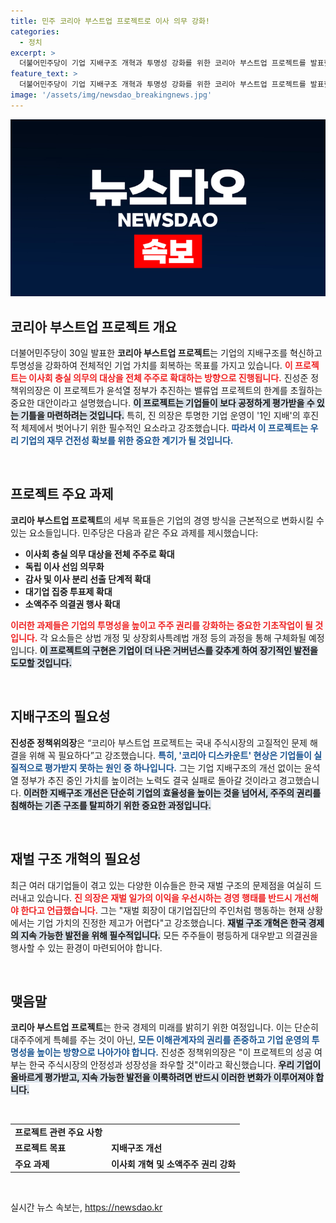 ```yaml
---
title: 민주 코리아 부스트업 프로젝트로 이사 의무 강화!
categories:
  - 정치
excerpt: >
  더불어민주당이 기업 지배구조 개혁과 투명성 강화를 위한 코리아 부스트업 프로젝트를 발표했다. 주주 권리 확대와 투명한 경영을 통해 코리아 디스카운트를 해소하겠다는 이 계획의 실현 가능성에 귀추가 주목된다.
feature_text: >
  더불어민주당이 기업 지배구조 개혁과 투명성 강화를 위한 코리아 부스트업 프로젝트를 발표했다. 주주 권리 확대와 투명한 경영을 통해 코리아 디스카운트를 해소하겠다는 이 계획의 실현 가능성에 귀추가 주목된다.
image: '/assets/img/newsdao_breakingnews.jpg'
---
```


<p><img src="/assets/img/newsdao_breakingnews.jpg" alt="pcversion 속보" /></p>

<h2 data-ke-size="size26">코리아 부스트업 프로젝트 개요</h2>

<p data-ke-size="size16">더불어민주당이 30일 발표한 <b>코리아 부스트업 프로젝트</b>는 기업의 지배구조를 혁신하고 투명성을 강화하여 전체적인 기업 가치를 회복하는 목표를 가지고 있습니다. <b><span style="color: #ee2323;">이 프로젝트는 이사회 충실 의무의 대상을 전체 주주로 확대하는 방향으로 진행됩니다.</span></b> 진성준 정책위의장은 이 프로젝트가 윤석열 정부가 추진하는 밸류업 프로젝트의 한계를 초월하는 중요한 대안이라고 설명했습니다. <b><span style="background-color: #21538527;">이 프로젝트는 기업들이 보다 공정하게 평가받을 수 있는 기틀을 마련하려는 것입니다.</span></b> 특히, 진 의장은 투명한 기업 운영이 '1인 지배'의 후진적 체제에서 벗어나기 위한 필수적인 요소라고 강조했습니다. <b><span style="color: #1a5490;">따라서 이 프로젝트는 우리 기업의 재무 건전성 확보를 위한 중요한 계기가 될 것입니다.</span></b></p>

<p data-ke-size="size16">&nbsp;</p>

<h2 data-ke-size="size26">프로젝트 주요 과제</h2>

<p data-ke-size="size16"><b>코리아 부스트업 프로젝트</b>의 세부 목표들은 기업의 경영 방식을 근본적으로 변화시킬 수 있는 요소들입니다. 민주당은 다음과 같은 주요 과제를 제시했습니다: <ul> <li><b>이사회 충실 의무 대상을 전체 주주로 확대</b></li> <li><b>독립 이사 선임 의무화</b></li> <li><b>감사 및 이사 분리 선출 단계적 확대</b></li> <li><b>대기업 집중 투표제 확대</b></li> <li><b>소액주주 의결권 행사 확대</b></li> </ul><b><span style="color: #ee2323;">이러한 과제들은 기업의 투명성을 높이고 주주 권리를 강화하는 중요한 기초작업이 될 것입니다.</span></b> 각 요소들은 상법 개정 및 상장회사특례법 개정 등의 과정을 통해 구체화될 예정입니다. <b><span style="background-color: #21538527;">이 프로젝트의 구현은 기업이 더 나은 거버넌스를 갖추게 하여 장기적인 발전을 도모할 것입니다.</span></b></p>

<p data-ke-size="size16">&nbsp;</p>

<h2 data-ke-size="size26">지배구조의 필요성</h2>

<p data-ke-size="size16"><b>진성준 정책위의장</b>은 “코리아 부스트업 프로젝트는 국내 주식시장의 고질적인 문제 해결을 위해 꼭 필요하다”고 강조했습니다. <b><span style="color: #1a5490;">특히, '코리아 디스카운트' 현상은 기업들이 실질적으로 평가받지 못하는 원인 중 하나입니다.</span></b> 그는 기업 지배구조의 개선 없이는 윤석열 정부가 추진 중인 가치를 높이려는 노력도 결국 실패로 돌아갈 것이라고 경고했습니다. <b><span style="background-color: #21538527;">이러한 지배구조 개선은 단순히 기업의 효율성을 높이는 것을 넘어서, 주주의 권리를 침해하는 기존 구조를 탈피하기 위한 중요한 과정입니다.</span></b></p>

<p data-ke-size="size16">&nbsp;</p>

<h2 data-ke-size="size26">재벌 구조 개혁의 필요성</h2>

<p data-ke-size="size16">최근 여러 대기업들이 겪고 있는 다양한 이슈들은 한국 재벌 구조의 문제점을 여실히 드러내고 있습니다. <b><span style="color: #ee2323;">진 의장은 재벌 일가의 이익을 우선시하는 경영 행태를 반드시 개선해야 한다고 언급했습니다.</span></b> 그는 "재벌 회장이 대기업집단의 주인처럼 행동하는 현재 상황에서는 기업 가치의 진정한 제고가 어렵다"고 강조했습니다. <b><span style="background-color: #21538527;">재벌 구조 개혁은 한국 경제의 지속 가능한 발전을 위해 필수적입니다.</span></b> 모든 주주들이 평등하게 대우받고 의결권을 행사할 수 있는 환경이 마련되어야 합니다.</p>

<p data-ke-size="size16">&nbsp;</p>

<h2 data-ke-size="size26">맺음말</h2>

<p data-ke-size="size16"><b>코리아 부스트업 프로젝트</b>는 한국 경제의 미래를 밝히기 위한 여정입니다. 이는 단순히 대주주에게 특혜를 주는 것이 아닌, <b><span style="color: #1a5490;">모든 이해관계자의 권리를 존중하고 기업 운영의 투명성을 높이는 방향으로 나아가야 합니다.</span></b> 진성준 정책위의장은 "이 프로젝트의 성공 여부는 한국 주식시장의 안정성과 성장성을 좌우할 것"이라고 확신했습니다. <b><span style="background-color: #21538527;">우리 기업이 올바르게 평가받고, 지속 가능한 발전을 이룩하려면 반드시 이러한 변화가 이루어져야 합니다.</span></b></p>

<p data-ke-size="size16">&nbsp;</p>

<table>
  <tr>
    <td style="text-align: center; height: 17px;"><b>프로젝트 관련 주요 사항</b></td>
  </tr>
  <tr>
    <td style="text-align: left; height: 17px;"><b>프로젝트 목표</b></td>
    <td style="text-align: left; height: 17px;"><b>지배구조 개선</b></td>
  </tr>
  <tr>
    <td style="text-align: left; height: 17px;"><b>주요 과제</b></td>
    <td style="text-align: left; height: 17px;"><b>이사회 개혁 및 소액주주 권리 강화</b></td>
  </tr>
</table> 

<p data-ke-size="size16">&nbsp;</p>
실시간 뉴스 속보는, <a href="https://newsdao.kr" rel="dofollow">https://newsdao.kr</a>


